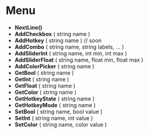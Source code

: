 # Menu
* **NextLine()**
* **AddCheckbox** ( string name )
* **AddHotkey** ( string name ) // soon
* **AddCombo** ( string name, string labels, ... )
* **AddSliderInt** ( string name, int min, int max )
* **AddSliderFloat** ( string name, float min, float max )
* **AddColorPicker** ( string name )
* **GetBool** ( string name )
* **GetInt** ( string name )
* **GetFloat** ( string name )
* **GetColor** ( string name )
* **GetHotkeyState** ( string name )
* **GetHotkeyMode** ( string name )
* **SetBool** ( string name, bool value )
* **SetInt** ( string name, int value )
* **SetColor** ( string name, color value )
